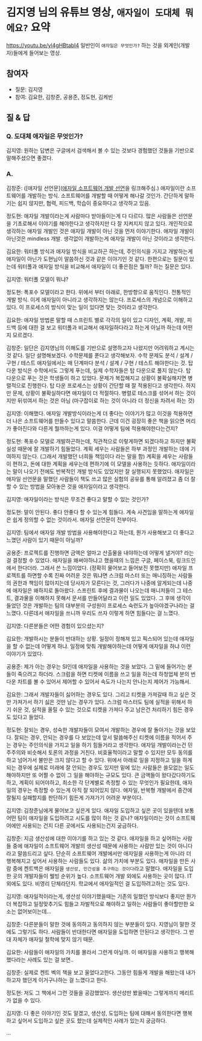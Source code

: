 # 김지영 님의 유튜브 영상, `애자일이 도대체 뭐에요?` 요약

https://youtu.be/yl4gHBtabI4
일반인이 `애자일은 무엇인가?` 하는 것을 외계인(개발자)들에게 들어보는 영상.

## 참여자

* 질문: 김지영
* 참여: 김요한, 김창준, 공용준, 정도현, 김케빈

## 질 & 답

### Q. 도대체 애자일은 무엇인가?

김지영: 원하는 답변은 구글에서 검색해서 볼 수 있는 것보다 경험했던 것들을 기반으로 말해주셨으면 좋겠다.

### A.

김창준: ([애자일 선언문]([애자일 소프트웨어 개발 선언](http://agilemanifesto.org/iso/ko/manifesto.html)을 링크해주심.) 애자일이란 소프트웨어를 개발하는 방식. 소프트웨어를 개발할 때 어떻게 해나갈 것인가. 
간단하게 말하기는 쉽지 않지만, 협력, 피드백, 학습이 중요하다고 생각하고 있음.

정도현: 애자일 개발이라는게 사람마다 받아들이는게 다 다르다. 많은 사람들은 선언문을 기초로해서 이야기를 해야한다고 생각하지만 다 잘 지켜지지 않고 있다.
개인적으로 생각하는 애자일 개발인 것은 애자일 개발이 아닌 것을 먼저 이야기한다.
애자일 개발이 아닌것은 mindless 개발. 생각없이 개발하는게 애자일 개발이 아닌 것이라고 생각한다.

김요한: 워터폴 방식과 애자일 방식을 비교하곤 하는데, 주인의식을 가지고 개발하는게 애자일이 아닌가 도현님이 말씀하신 것과 같은 이야기인 것 같다.
한편으로는 질문이 있는데 워터폴과 애자일 방식을 비교해서 애자일이 더 좋은점은 뭘까? 하는 질문은 있다.

김지영: 워터폴 모델이 뭐냐?

정도현: 폭포수 모델이라고 한다. 위에서 부터 아래로, 한방향으로 움직인다. 전통적인 개발 방식. 이게 애자일이 아니라고 생각하지는 않는다. 프로세스의 개념으로 이해하고 있다. 이 프로세스의 방식이 맞는 일이 있다면 맞는 것이라고 생각한다.

김요한: 애자일 방법론 말할 때 스프린트 별로 각각의 일이 있고 디자인, 계획, 개발, 피드백 등에 대한 걸 보고 워터폴과 비교해서 애자일하다라고 하는게 아닐까 하는데 어떤지 모르겠다.

김창준: 일단은 김지영님의 이해도를 기반으로 설명하고자 나왔지만 어려워하고 계시는 것 같다. 일단 설명해보겠다.
수학문제를 푼다고 생각해보자. 수학 문제도 분석 / 설계 / 구현 / 테스트
애자일에서는 매 단계마다 분석 / 설계 / 구현 / 테스트 해야한다는 것.
탑 다운 방식은 수학에서도 그렇게 푸는데, 실제 수학자들은 탑 다운으로 풀지 않는다. 탑 다운으로 푸는 것은 학생들이 하고 있었다.
문제가 복잡해지고 상황이 불확실해지면 병렬적으로 진행한다. 탑 다운 프로세스는 상황이 간단할 때 잘 적용된다고 생각한다. 
하지만 문제, 상황이 불확실하다면 애자일이 더 적절하다. 병렬로 테스크를 섞어서 하는 것이지만 뒤섞여서 하는 것은 아님 (마구잡이로 하는 것이 아니라 더 정신을 차려서 하는 것)

김지영: 이해했다. 애자일 개발방식이라는게 더 좋다는 이야기가 많고 이것을 적용하면 더 나은 소프트웨어를 만들수 있다고 말씀한다. 근데 이건 굉장히 좋은 책을 읽으면 머리가 좋아진다와 다른게 뭘까하는게 있다. 이걸 어떻게 팀에 적용해야한다는건지?

정도현: 폭포수 모델로 개발하곤하는데, 직관적으로 이렇게하면 되겠다하고 하지만 불확실성 때문에 잘 개발하기 힘들었다. 계획 세우는 사람들은 하부 과정인 개발하는 데에 기여하지 않는다. (그래서 개발했던 너희들 책임이다 라는 말을 함)
계획을 세우는 사람들이 편하고, 돈에 대한 계획을 세우는데 편하기에 이 모델을 사용하는 듯하다. 
애자일이라는 말이 나오기 전에도 반복적인 개발 방식도 있었지만 잘 실행되지 못했었다.
애자일은 애자일 선언문을 말했던 사람들이 책도 쓰고 많은 실험의 공유를 통해 알려졌고 좀 더 잘할 수 있는 방법을 모아놓은 것을 애자일이라고 생각한다.

김지영: 애자일이라는 방식은 무조건 좋다고 말할 수 있는 것인가?

정도현: 말이 안된다. 좋다 안좋다 할 수 있는게 힘들다. 계속 사견임을 말하는게 애자일은 쉽게 정의할 수 없는 것이라서. 애자일 선언문이 전부이다.

김지영: 팀에서 애자일 개발 방법을 사용해야한다고 하는데, 뭔가 사용해보고 더 좋다고 느꼈던 사람이 있기 때문이 아닐까?

공용준: 프로젝트를 진행하면 금액은 얼마고 산출물을 내야하는데 어떻게 낼거야? 라는걸 결정할 수 있었다. 
애자일을 왜써야하냐고 했을때의 느낌은 구글, 페이스북, 링크드인에서 한다더라. 그래서 쓴 느낌이었다. (정확히 물어보고 들어보진 못했지만)
애자일 프로젝트를 하면할 수록 진짜 어려운 것은 뭐냐면 스크럼 마스터 또는 매니징하는 사람들의 권한과 책임이 많아지는데 당사자가 모른다는 것, 그러다가 나중에 알게되는데
나중에 애자일은 왜하지로 돌아왔다. 스프린트 후에 결과물이 나오는데 매니저들이 그 테스트, 결과물을 이해하지 못해서 문서를 만들어달라고 이런 일도 있었다. 
그 후에 생각이 들었던 것은 개발하는 팀의 대부분의 구성원이 프로세스 숙련도가 높아야겠구나라는 걸 느꼈다. 
다른데서 애자일을 쓰니까 우리도 쓰자 이렇게 하면 힘들다는 걸 느꼈다.

김지영: 다른분들은 어떤 경험이 있으셨는지?

김요한: 개발하시는 분들이 반대하는 상황. 일정이 정해져 있고 픽스되어 있는데 애자일을 할 수 없는데 어떻게 하냐. 일정에 맞춰 개발해야하는데 어떻게 애자일을 하냐 이런 이야기가 있었다.

공용준: 제가 아는 경우는 SI인데 애자일을 사용하는 것을 보았다. 그 밑에 들어가는 분들이 죽으려고 하더라. 스크럼을 하면 티켓에 이름을 쓰고 일을 하는데 하청업체 분의 번다운 차트를 볼 수 있어서 제어할 수 있어서 속도가 나는지 안나는지 제어가 가능해서.

김요한: 그래서 개발자들이 싫어하는 경우도 있다. 그리고 티켓을 가져갈때 하고 싶은 것만 가져가서 하기 싫은 것만 남는 경우가 있다. 스크럼 마스터도 팀에 실적을 위해서 하기 쉬운 것, 실적을 올릴 수 있는 것으로 티켓을 가져다 주고 남은건 처리하기 힘든 경우도 있다고 들었다.

정도현: 잘되는 경우, 성숙한 개발자들이 모여서 개발하는 경우에 잘 돌아가는 것을 보았다. 잘되는 경우, 안되는 경우를 다 보았는데 앞서 말씀해주신 티켓에 이름을 적어서 주는 경우는 주인의식을 가지고 일을 하기 힘들거라고 생각한다.
애자일 개발이라는건 민주주의와 비슷해서 토론의 과정을 거친다. 비효율적이라고 말할 수 있지만 모두 동의를 하고 넘어가서 불만은 크지 않다고 할 수 있다.
위에서 아래로 일을 지정하고 일을 하게되는 경우에 실제로 미래에 잘 안되는 경우도 있지만 밑에 있는 사람들은 쓸모없는 일도 해야하지만 또 어쩔 수 없이 그 일을 해야하는 규모도 있다.
큰 금액들이 왔다갔다하기도 하고, 계획이 되어야하고, 최소한 각 단계별로 측정할 수 있는 무엇인가 필요한데, 애자일의 경우는 측정할 수 있는게 아직 잘 되어있지 않다.
애자일, 반복형 개발에서 중간에 잘될지 실패할지를 판단하기 힘든게 가져가기 어려운 부분이다.

김지영: 김창준님에게 물어보고 싶은게 있다. 애자일 도입하고 싶은 곳이 있을텐데 보통 어떤 팀이 애자일을 도입하려고 시도를 많이 하는 것 같나?
애자일이라는 것이 소프트웨어에만 사용되는 건지 다른 곳에서도 사용되는건지 궁금하다.

김창준: 지금 생산성에 대한 이야기를 하고 있는 것 같다. 애자일을 하고 싶어하는 사람들 중에 애자일이 소프트웨어 개발의 생산성 때문에 사용하는 사람만 있는 것이 아니다라고 말씀드리고 싶다.
단순히 소프트웨어 개발에서만 애자일을 사용하는게 아니라 더 행복해지고 싶어서 사용하는 사람들도 있다. 삶의 가치에 부분도 있다.
애자일을 만든 사람 중에 켄트백은 애자일을 `생산성, 인간성을 추구하는 것이다`라고 말했다. 애자일을 도입한 곳의 개발자들이 웰빙 순위가 높다.
소프트웨어 개발 외에도 사용하는 곳이 많다. IT외에도 있다. 비영리 단체라던지.
학교에서 애자일적인 걸 도입하려고하는 것도 있다.

김지영: 애자일적이라는게, 생산성 이야기했을때는 기존의 일했던 방식보다 좋지만 뭔가 더 복잡하고 일정맞추기도 힘들고 자발적으로 해야하고 일하는 사람들이 좋아할만한 요소는 없어보이는데...

김창준: 다른분들이 말한 것에 동의하고 동의하지 않는 부분들이 있다. 지영님이 말한 것에도 그렇기도 하다. 사람들이 반대한다면 애자일을 도입하면 안된다고 생각한다. 그 반대 자체가 애자일 철학에 맞지 않기 때문.

김요한: 사람들이 애자일의 가치를 몰라서 그런게 아닐까. 이 애자일을 사용하고 행복해 했다라는 사례도 있는 걸 보면..

김창준: 실제로 켄트 벡의 책을 보고 울었다고한다. 그동안 힘들게 개발을 해왔는데 내가 하고자 했던게 이거구나하는 걸 느꼈다고 한다.

정도현: 저도 그 책에서 그런 것들을 공감했었다. 생산성만 봤을때는 그렇게까지 메리트가 없을 수 있다.

김지영: 다 좋은 이야기인 것도 알겠고, 생산성, 도입하는 팀에 대해서 동의한다면 행복하고 싶어서 도입하고 싶은 곳도 햤는데 실제적인 사례가 있는지 궁금하다.

...
